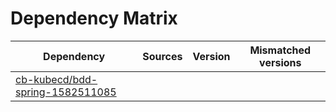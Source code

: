 # Dependency Matrix

Dependency | Sources | Version | Mismatched versions
---------- | ------- | ------- | -------------------
[cb-kubecd/bdd-spring-1582511085](https://github.com/cb-kubecd/bdd-spring-1582511085.git) |  | []() | 

